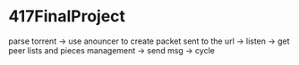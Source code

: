 # 417FinalProject

parse torrent -> use anouncer to create packet sent to the url -> listen -> get peer lists and pieces management -> send msg -> cycle
